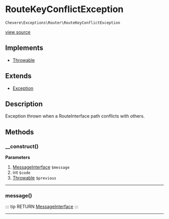 # RouteKeyConflictException

`Chevere\Exceptions\Router\RouteKeyConflictException`

[view source](https://github.com/chevere/chevere/blob/master/exceptions/Router/RouteKeyConflictException.php)

## Implements

- [Throwable](https://www.php.net/manual/class.throwable)
## Extends

- [Exception](../Core/Exception.md)

## Description

Exception thrown when a RouteInterface path conflicts with others.

## Methods

### __construct()

**Parameters**

1. [MessageInterface](../../Interfaces/Message/MessageInterface.md) `$message`
2. int `$code`
3. [Throwable](https://www.php.net/manual/class.throwable) `$previous`

---

### message()

::: tip RETURN
[MessageInterface](../../Interfaces/Message/MessageInterface.md)
:::


---

